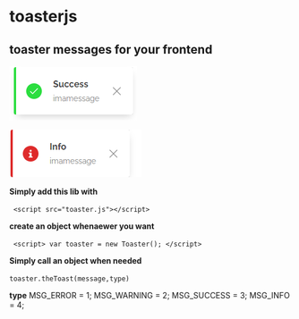 # toasterjs

## toaster messages for your  frontend


![image](success.png)

![image](alert.png)


**Simply add this lib  with**

` <script src="toaster.js"></script>`

**create an object whenaewer you want**

` <script>
    var toaster = new Toaster();
  </script>`
  
  **Simply call an object when needed**
  
  `toaster.theToast(message,type)`
  
  **type**
  MSG_ERROR = 1;
  MSG_WARNING = 2;
  MSG_SUCCESS = 3;
  MSG_INFO = 4;
